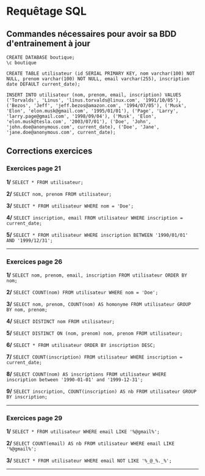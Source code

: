 # Requêtage SQL

## Commandes nécessaires pour avoir sa BDD d'entrainement à jour
```
CREATE DATABASE boutique;
\c boutique

CREATE TABLE utilisateur (id SERIAL PRIMARY KEY, nom varchar(100) NOT NULL, prenom varchar(100) NOT NULL, email varchar(255), inscription date DEFAULT current_date);

INSERT INTO utilisateur (nom, prenom, email, inscription) VALUES ('Torvalds', 'Linus', 'linus.torvalds@linux.com', '1991/10/05'), ('Bezos', 'Jeff', 'jeff.bezos@amazon.com', '1994/07/05'), ('Musk', 'Elon', 'elon.musk@gmail.com', '1995/01/01'), ('Page', 'Larry', 'larry.page@gmail.com', '1998/09/04'), ('Musk', 'Elon', 'elon.musk@tesla.com', '2003/07/01'), ('Doe', 'John', 'john.doe@anonymous.com', current_date), ('Doe', 'Jane', 'jane.doe@anonymous.com', current_date);
```

## Corrections exercices

### Exercices page 21
__1/__ `SELECT * FROM utilisateur;`

__2/__ `SELECT nom, prenom FROM utilisateur;`

__3/__ `SELECT * FROM utilisateur WHERE nom = 'Doe';`

__4/__ `SELECT inscription, email FROM utilisateur WHERE inscription = current_date;`

__5/__ `SELECT * FROM utilisateur WHERE inscription BETWEEN '1990/01/01' AND '1999/12/31';`
***

### Exercices page 26
__1/__ `SELECT nom, prenom, email, inscription FROM utilisateur ORDER BY nom;`

__2/__ `SELECT COUNT(nom) FROM utilisateur WHERE nom = 'Doe';`

__3/__ `SELECT nom, prenom, COUNT(nom) AS homonyme FROM utilisateur GROUP BY nom, prenom;`

__4/__ `SELECT DISTINCT nom FROM utilisateur;`

__5/__ `SELECT DISTINCT ON (nom, prenom) nom, prenom FROM utilisateur;`

__6/__ `SELECT * FROM utilisateur ORDER BY inscription DESC;`

__7/__ `SELECT COUNT(inscription) FROM utilisateur WHERE inscription = current_date;`

__8/__ `SELECT COUNT(nom) AS inscriptions FROM utilisateur WHERE inscription between '1990-01-01' and '1999-12-31';`

__9/__ `SELECT inscription, COUNT(inscription) AS nb FROM utilisateur GROUP BY inscription;`
***

### Exercices page 29
__1/__ `SELECT * FROM utilisateur WHERE email LIKE '%@gmail%';`

__2/__ `SELECT COUNT(email) AS nb FROM utilisateur WHERE email LIKE '%@gmail%';`

__3/__ `SELECT * FROM utilisateur WHERE email NOT LIKE '%_@_%._%';`
***
